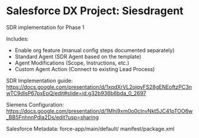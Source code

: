 # Salesforce DX Project: Siesdragent

SDR implementation for Phase 1

Includes:
- Enable org feature (manual config steps documented separately)
- Standard Agent (SDR Agent based on the template)
- Agent Modifications (Scope, Instructions, etc.)
- Custom Agent Action (Connect to existing Lead Process)

SDR Implementation guide:
https://docs.google.com/presentation/d/1xqdXrVL2ojqyFS28gENEoftzPC3nwTC9dlsP67pxEpQ/edit#slide=id.g32b936b6bda_0_2697

Siemens Configuration: 
https://docs.google.com/presentation/d/1Mhj9xm0o0clnvNkt5JC41pTOO6w_BB5FnhnnPdla2Ds/edit?usp=sharing

Salesforce Metadata:
force-app/main/default/
manifest/package.xml
